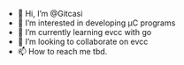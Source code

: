 - 👋 Hi, I’m @Gitcasi
- 👀 I’m interested in developing µC programs
- 🌱 I’m currently learning evcc with go
- 💞️ I’m looking to collaborate on evcc
- 📫 How to reach me tbd.

<!---
Gitcasi/Gitcasi is a ✨ special ✨ repository because its `README.md` (this file) appears on your GitHub profile.
You can click the Preview link to take a look at your changes.
--->
